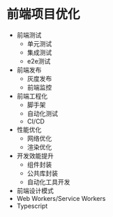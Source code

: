 # 前端项目优化
- 前端测试
  - 单元测试
  - 集成测试
  - e2e测试
- 前端发布
  - 灰度发布
  - 前端监控
- 前端工程化
  - 脚手架
  - 自动化测试
  - CI/CD
- 性能优化
  - 网络优化
  - 渲染优化
- 开发效能提升
  - 组件封装
  - 公共库封装
  - 自动化工具开发
- 前端设计模式
- Web Workers/Service Workers
- Typescript
